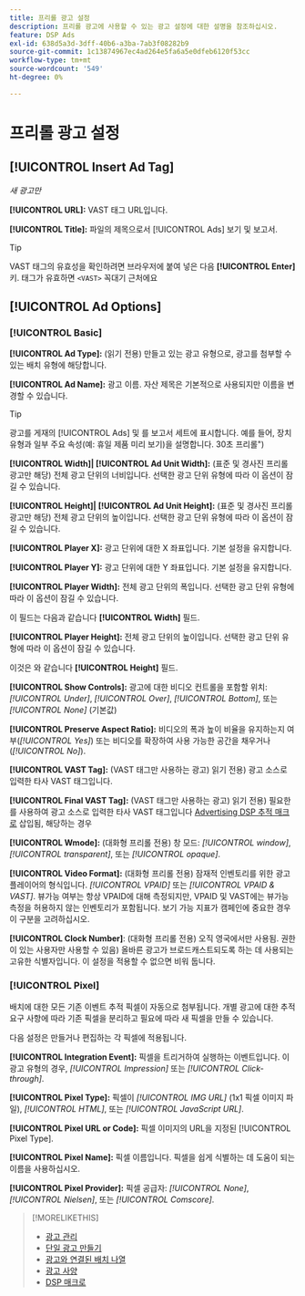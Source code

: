 ```yaml
---
title: 프리롤 광고 설정
description: 프리롤 광고에 사용할 수 있는 광고 설정에 대한 설명을 참조하십시오.
feature: DSP Ads
exl-id: 638d5a3d-3dff-40b6-a3ba-7ab3f08282b9
source-git-commit: 1c13874967ec4ad264e5fa6a5e0dfeb6120f53cc
workflow-type: tm+mt
source-wordcount: '549'
ht-degree: 0%

---
```


# 프리롤 광고 설정

## [!UICONTROL Insert Ad Tag]

*새 광고만*

**[!UICONTROL URL]:** VAST 태그 URL입니다.

**[!UICONTROL Title]:** 파일의 제목으로서 [!UICONTROL Ads] 보기 및 보고서.

>[!TIP]
>
> VAST 태그의 유효성을 확인하려면 브라우저에 붙여 넣은 다음 **[!UICONTROL Enter]** 키. 태그가 유효하면 `<VAST>` 꼭대기 근처에요

## [!UICONTROL Ad Options]

### [!UICONTROL Basic]

**[!UICONTROL Ad Type]:** (읽기 전용) 만들고 있는 광고 유형으로, 광고를 첨부할 수 있는 배치 유형에 해당합니다.

**[!UICONTROL Ad Name]:** 광고 이름. 자산 제목은 기본적으로 사용되지만 이름을 변경할 수 있습니다.

>[!TIP]
>
> 광고를 게재의 [!UICONTROL Ads] 및 를 보고서 세트에 표시합니다. 예를 들어, 장치 유형과 일부 주요 속성(예: 휴일 제품 미리 보기)을 설명합니다. 30초 프리롤&quot;)

**[!UICONTROL Width]| [!UICONTROL Ad Unit Width]:** (표준 및 경사진 프리롤 광고만 해당) 전체 광고 단위의 너비입니다. 선택한 광고 단위 유형에 따라 이 옵션이 잠길 수 있습니다.

**[!UICONTROL Height]| [!UICONTROL Ad Unit Height]:** (표준 및 경사진 프리롤 광고만 해당) 전체 광고 단위의 높이입니다. 선택한 광고 단위 유형에 따라 이 옵션이 잠길 수 있습니다.

**[!UICONTROL Player X]:** 광고 단위에 대한 X 좌표입니다. 기본 설정을 유지합니다.

**[!UICONTROL Player Y]:** 광고 단위에 대한 Y 좌표입니다. 기본 설정을 유지합니다.

**[!UICONTROL Player Width]:** 전체 광고 단위의 폭입니다. 선택한 광고 단위 유형에 따라 이 옵션이 잠길 수 있습니다.

이 필드는 다음과 같습니다 **[!UICONTROL Width]** 필드.

**[!UICONTROL Player Height]:** 전체 광고 단위의 높이입니다. 선택한 광고 단위 유형에 따라 이 옵션이 잠길 수 있습니다.

이것은 와 같습니다 **[!UICONTROL Height]** 필드.

**[!UICONTROL Show Controls]:** 광고에 대한 비디오 컨트롤을 포함할 위치: *[!UICONTROL Under]*, *[!UICONTROL Over]*, *[!UICONTROL Bottom]*, 또는 *[!UICONTROL None]* (기본값)

**[!UICONTROL Preserve Aspect Ratio]:** 비디오의 폭과 높이 비율을 유지하는지 여부(*[!UICONTROL Yes]*) 또는 비디오를 확장하여 사용 가능한 공간을 채우거나(*[!UICONTROL No]*).

**[!UICONTROL VAST Tag]:** (VAST 태그만 사용하는 광고) 읽기 전용) 광고 소스로 입력한 타사 VAST 태그입니다.

**[!UICONTROL Final VAST Tag]:** (VAST 태그만 사용하는 광고) 읽기 전용) 필요한 를 사용하여 광고 소스로 입력한 타사 VAST 태그입니다 [Advertising DSP 추적 매크로](/help/dsp/campaign-management/macros.md) 삽입됨, 해당하는 경우

**[!UICONTROL Wmode]:** (대화형 프리롤 전용) 창 모드: *[!UICONTROL window]*, *[!UICONTROL transparent]*, 또는 *[!UICONTROL opaque]*.

**[!UICONTROL Video Format]:** (대화형 프리롤 전용) 잠재적 인벤토리를 위한 광고 플레이어의 형식입니다. *[!UICONTROL VPAID]* 또는 *[!UICONTROL VPAID & VAST]*. 뷰가능 여부는 항상 VPAID에 대해 측정되지만, VPAID 및 VAST에는 뷰가능 측정을 허용하지 않는 인벤토리가 포함됩니다. 보기 가능 지표가 캠페인에 중요한 경우 이 구분을 고려하십시오.

**[!UICONTROL Clock Number]**: (대화형 프리롤 전용) 오직 영국에서만 사용됨. 권한이 있는 사용자만 사용할 수 있음) 올바른 광고가 브로드캐스트되도록 하는 데 사용되는 고유한 식별자입니다. 이 설정을 적용할 수 없으면 비워 둡니다.

### [!UICONTROL Pixel]

배치에 대한 모든 기존 이벤트 추적 픽셀이 자동으로 첨부됩니다. 개별 광고에 대한 추적 요구 사항에 따라 기존 픽셀을 분리하고 필요에 따라 새 픽셀을 만들 수 있습니다.

다음 설정은 만들거나 편집하는 각 픽셀에 적용됩니다.

**[!UICONTROL Integration Event]:** 픽셀을 트리거하여 실행하는 이벤트입니다. 이 광고 유형의 경우, *[!UICONTROL Impression]* 또는 *[!UICONTROL Click-through]*.

**[!UICONTROL Pixel Type]:** 픽셀이 *[!UICONTROL IMG URL]* (1x1 픽셀 이미지 파일), *[!UICONTROL HTML]*, 또는 *[!UICONTROL JavaScript URL]*.

**[!UICONTROL Pixel URL or Code]:** 픽셀 이미지의 URL을 지정된 [!UICONTROL Pixel Type].

**[!UICONTROL Pixel Name]:** 픽셀 이름입니다. 픽셀을 쉽게 식별하는 데 도움이 되는 이름을 사용하십시오.

**[!UICONTROL Pixel Provider]:** 픽셀 공급자: *[!UICONTROL None]*, *[!UICONTROL Nielsen]*, 또는 *[!UICONTROL Comscore]*.

>[!MORELIKETHIS]
>
>* [광고 관리](ad-about.md)
>* [단일 광고 만들기](ad-create.md)
>* [광고와 연결된 배치 나열](/help/dsp/campaign-management/ads/ad-list-placements.md)
>* [광고 사양](ad-specs.md)
>* [DSP 매크로](/help/dsp/campaign-management/macros.md)

